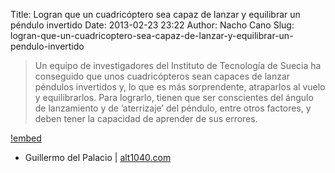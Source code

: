 Title: Logran que un cuadricóptero sea capaz de lanzar y equilibrar un péndulo invertido
Date: 2013-02-23 23:22
Author: Nacho Cano
Slug: logran-que-un-cuadricoptero-sea-capaz-de-lanzar-y-equilibrar-un-pendulo-invertido

> Un equipo de investigadores del Instituto de Tecnología de Suecia ha
> conseguido que unos cuadricópteros sean capaces de lanzar péndulos
> invertidos y, lo que es más sorprendente, atraparlos al vuelo y
> equilibrarlos. Para lograrlo, tienen que ser conscientes del ángulo de
> lanzamiento y de ’aterrizaje’ del péndulo, entre otros factores, y
> deben tener la capacidad de aprender de sus errores.

[!embed](https://www.youtube.com/watch?v=15DIidigArA)

- Guillermo del Palacio | [alt1040.com][]

  [alt1040.com]: http://alt1040.com/2013/02/cuadricoptero-lanza-equilibra-pendulo-invertido
    "Logran que un cuadricóptero sea capaz de lanzar y equilibrar un péndulo invertido"

